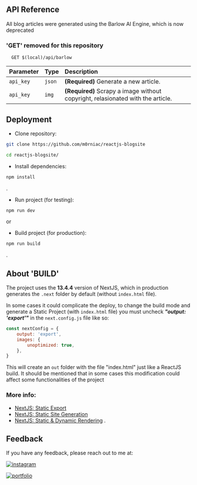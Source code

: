 ## API Reference
All blog articles were generated using the Barlow AI Engine, which is now deprecated

### 'GET' removed for this repository
```http
  GET $(local)/api/barlow
```

| Parameter | Type     | Description                |
| :-------- | :------- | :------------------------- |
| `api_key` | `json` | **(Required)** Generate a new article. |
| `api_key` | `img` | **(Required)** Scrapy a image without copyright, relasionated with the article. |


## Deployment

- Clone repository:
```bash
git clone https://github.com/m0rniac/reactjs-blogsite
```
```bash
cd reactjs-blogsite/
```

- Install dependencies:
```bash
npm install
```

.
- Run project (for testing):
```bash
npm run dev
```
or
- Build project (for production):
```bash
npm run build
```

.
## About 'BUILD'

The project uses the **13.4.4** version of NextJS, which in production generates the `.next` folder by default (without `index.html` file).

In some cases it could complicate the deploy, to change the build mode and generate a Static Project (with `index.html` file) you must uncheck ***"output: 'export'"*** in the `next.config.js` file like so:


```javascript
const nextConfig = {
    output: 'export',
    images: {
        unoptimized: true,
    },
}
```


This will create an `out` folder with the file "index.html" just like a ReactJS build. It should be mentioned that in some cases this modification could affect some functionalities of the project

### More info:
- [NextJS: Static Export](https://nextjs.org/docs/pages/building-your-application/deploying/static-exports)
- [NextJS: Static Site Generation](https://nextjs.org/docs/pages/building-your-application/rendering/static-site-generation)
- [NextJS: Static & Dynamic Rendering](https://nextjs.org/docs/app/building-your-application/rendering/static-and-dynamic-rendering)
.
## Feedback
If you have any feedback, please reach out to me at:

[![instagram](https://img.shields.io/badge/instagram-0A66C2?style=for-the-badge&logo=instagram&logoColor=white)](https://www.instagram.com/christcastr/)

[![portfolio](https://img.shields.io/badge/buy_me_a_coffee-000?style=for-the-badge&logo=ko-fi&logoColor=white)](https://www.paypal.com/paypalme/christcastr/)